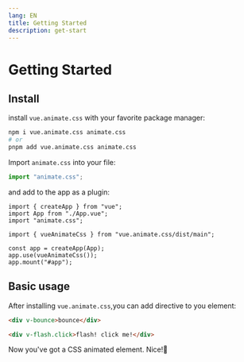 ```yaml
---
lang: EN
title: Getting Started
description: get-start
---
```


# Getting Started

## Install

install `vue.animate.css` with your favorite package manager:

```sh
npm i vue.animate.css animate.css
# or
pnpm add vue.animate.css animate.css
```

Import `animate.css` into your file:

```ts
import "animate.css";
```

and add to the app as a plugin:

```ts{5,8}
import { createApp } from "vue";
import App from "./App.vue";
import "animate.css";

import { vueAnimateCss } from "vue.animate.css/dist/main";

const app = createApp(App);
app.use(vueAnimateCss());
app.mount("#app");
```

## Basic usage

After installing `vue.animate.css`,you can add directive to you element:

```html
<div v-bounce>bounce</div>

<div v-flash.click>flash! click me!</div>
```
Now you've got a CSS animated element. Nice!:tada:
